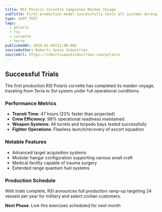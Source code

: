 ```yaml
---
title: RSI Polaris Corvette Completes Maiden Voyage
subTitle: First production model successfully tests all systems during Terra-Sol transit
type: SHIP_TEST
tags:
  - polaris
  - rsi
  - corvette
  - terra
publishedAt: 2024-01-04T12:00:00Z
sourceAuthor: Roberts Space Industries
sourceUrl: https://robertsspaceindustries.com/polaris
---
```


## Successful Trials

The first production RSI Polaris corvette has completed its maiden voyage, traveling from Terra to Sol system under full operational conditions.

### Performance Metrics
- **Transit Time**: 47 hours (23% faster than projected)
- **Crew Efficiency**: 98% operational readiness maintained
- **Weapon Systems**: All turrets and torpedo bays tested successfully
- **Fighter Operations**: Flawless launch/recovery of escort squadron

### Notable Features
- Advanced target acquisition systems
- Modular hangar configuration supporting various small craft
- Medical facility capable of trauma surgery
- Extended range quantum fuel systems

### Production Schedule
With trials complete, RSI announces full production ramp-up targeting 24 vessels per year for military and select civilian customers.

**Next Phase**: Live-fire exercises scheduled for next month